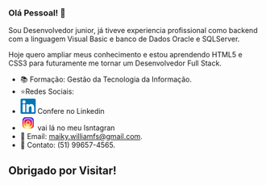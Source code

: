 ### Olá Pessoal! 👋

  Sou Desenvolvedor junior, já tiveve experiencia profissional como backend com a linguagem Visual Basic e banco de Dados Oracle e SQLServer.
  
Hoje quero ampliar meus conhecimento e estou aprendendo HTML5 e CSS3 para futuramente me tornar um Desenvolvedor Full Stack.

-  :books: Formação: Gestão da Tecnologia da Informação.
-  ⭐Redes Sociais: 
-  [<img src="icon-linkedin.png" width="30">](https://www.linkedin.com/in/maikywilliam/) Confere no Linkedin
-  [<img src="icon-insta.png" width="30" text-aling="center">](https://www.instagram.com/maiky_william/) vai lá no meu Isntagran
-  :email: Email: maiky.williamfs@gmail.com.
-  :calling: Contato: (51) 99657-4565.

## Obrigado por Visitar!

